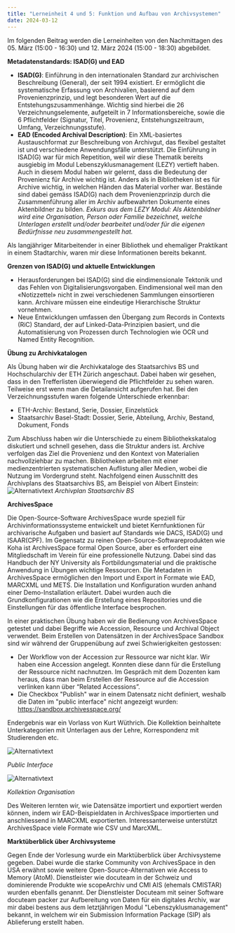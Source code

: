```yaml
---
title: "Lerneinheit 4 und 5: Funktion und Aufbau von Archivsystemen"
date: 2024-03-12
---
```

Im folgenden Beitrag werden die Lerneinheiten von den Nachmittagen des 05. März (15:00 - 16:30) und 12. März 2024 (15:00 - 18:30) abgebildet.
 
**Metadatenstandards: ISAD(G) und EAD**

- **ISAD(G)**: Einführung in den internationalen Standard zur archivischen Beschreibung (General), der seit 1994 existiert. Er ermöglicht die systematische Erfassung von Archivalien, basierend auf dem Provenienzprinzip, und legt besonderen Wert auf die Entstehungszusammenhänge. Wichtig sind hierbei die 26 Verzeichnungselemente, aufgeteilt in 7 Informationsbereiche, sowie die 6 Pflichtfelder (Signatur, Titel, Provenienz, Entstehungszeitraum, Umfang, Verzeichnungsstufe).
- **EAD (Encoded Archival Description)**: Ein XML-basiertes Austauschformat zur Beschreibung von Archivgut, das flexibel gestaltet ist und verschiedene Anwendungsfälle unterstützt.
Die Einführung in ISAD(G) war für mich Repetition, weil wir diese Thematik bereits ausgiebig im Modul Lebenszyklusmanagement (LEZY) vertieft haben. Auch in diesem Modul haben wir gelernt, dass die Bedeutung der Provenienz für Archive wichtig ist. Anders als in Bibliotheken ist es für Archive wichtig, in welchen Händen das Material vorher war. Bestände sind dabei gemäss ISAD(G) nach dem Provenienzprinzip durch die Zusammenführung aller im Archiv aufbewahrten Dokumente eines Aktenbildner zu bilden.
*Exkurs aus dem LEZY Modul: Als Aktenbildner wird eine Organisation, Person oder Familie bezeichnet, welche Unterlagen erstellt und/oder bearbeitet und/oder für die eigenen Bedürfnisse neu zusammengestellt hat.*

Als langjähriger Mitarbeitender in einer Bibliothek und ehemaliger Praktikant in einem Stadtarchiv, waren mir diese Informationen bereits bekannt.

**Grenzen von ISAD(G) und aktuelle Entwicklungen**

- Herausforderungen bei ISAD(G) sind die eindimensionale Tektonik und das Fehlen von Digitalisierungsvorgaben. Eindimensional weil man den «Notizzettel» nicht in zwei verschiedenen Sammlungen einsortieren kann. Archivare müssen eine eindeutige Hierarchische Struktur vornehmen. 
- Neue Entwicklungen umfassen den Übergang zum Records in Contexts (RiC) Standard, der auf Linked-Data-Prinzipien basiert, und die Automatisierung von Prozessen durch Technologien wie OCR und Named Entity Recognition.

**Übung zu Archivkatalogen**

Als Übung haben wir die Archivkataloge des Staatsarchivs BS und Hochschularchiv der ETH Zürich angeschaut. Dabei haben wir gesehen, dass in den Trefferlisten überwiegend die Pflichtfelder zu sehen waren. Teilweise erst wenn man die Detailansicht aufgerufen hat. Bei den Verzeichnungsstufen waren folgende Unterschiede erkennbar:
- ETH-Archiv: Bestand, Serie, Dossier, Einzelstück
- Staatsarchiv Basel-Stadt: Dossier, Serie, Abteilung, Archiv, Bestand, Dokument, Fonds

Zum Abschluss haben wir die Unterschiede zu einem Bibliothekskatalog diskutiert und schnell gesehen, dass die Struktur anders ist. Archive verfolgen das Ziel die Provenienz und den Kontext von Materialien nachvollziehbar zu machen. Bibliotheken arbeiten mit einer medienzentrierten systematischen Auflistung aller Medien, wobei die Nutzung im Vordergrund steht. Nachfolgend einen Ausschnitt des Archivplans des Staatsarchivs BS, am Beispiel von Albert Einstein:
![Alternativtext](https://jonasbracchi.github.io/bain-lerntagebuch/images/archivplan_einstein.png)
*Archivplan Staatsarchiv BS*

**ArchivesSpace**

Die Open-Source-Software ArchivesSpace wurde speziell für Archivinformationssysteme entwickelt und bietet Kernfunktionen für archivarische Aufgaben und basiert auf Standards wie DACS, ISAD(G) und ISAAR(CPF). Im Gegensatz zu reinen Open-Source-Softwareprodukten wie Koha ist ArchivesSpace formal Open Source, aber es erfordert eine Mitgliedschaft im Verein für eine professionelle Nutzung. Dabei sind das Handbuch der NY University als Fortbildungsmaterial und die praktische Anwendung in Übungen wichtige Ressourcen.
Die Metadaten in ArchivesSpace ermöglichen den Import und Export in Formate wie EAD, MARCXML und METS. Die Installation und Konfiguration wurden anhand einer Demo-Installation erläutert. Dabei wurden auch die Grundkonfigurationen wie die Erstellung eines Repositories und die Einstellungen für das öffentliche Interface besprochen.

In einer praktischen Übung haben wir die Bedienung von ArchivesSpace getestet und dabei Begriffe wie Accession, Resource und Archival Object verwendet. Beim Erstellen von Datensätzen in der ArchivesSpace Sandbox sind wir während der Gruppenübung auf zwei Schwierigkeiten gestossen:
- Der Workflow von der Accession zur Ressource war nicht klar. Wir haben eine Accession angelegt. Konnten diese dann für die Erstellung der Ressource nicht nachnutzen. Im Gespräch mit dem Dozenten kam heraus, dass man beim Erstellen der Ressource auf die Accession verlinken kann über “Related Accessions”.
- Die Checkbox "Publish" war in einem Datensatz nicht definiert, weshalb die Daten im "public interface" nicht angezeigt wurden: https://sandbox.archivesspace.org/

Endergebnis war ein Vorlass von Kurt Wüthrich. Die Kollektion beinhaltete Unterkategorien mit Unterlagen aus der Lehre, Korrespondenz mit Studierenden etc.

![Alternativtext](https://jonasbracchi.github.io/bain-lerntagebuch/images/public_interface.png)

*Public Interface*

![Alternativtext](https://jonasbracchi.github.io/bain-lerntagebuch/images/collection_organisation.png)

*Kollektion Organisation*


Des Weiteren lernten wir, wie Datensätze importiert und exportiert werden können, indem wir EAD-Beispieldaten in ArchivesSpace importierten und anschliessend in MARCXML exportierten. Interessanterweise unterstützt ArchivesSpace viele Formate wie CSV und MarcXML.

**Marktüberblick über Archivsysteme**

Gegen Ende der Vorlesung wurde ein Marktüberblick über Archivsysteme gegeben. Dabei wurde die starke Community von ArchivesSpace in den USA erwähnt sowie weitere Open-Source-Alternativen wie Access to Memory (AtoM). Dienstleister wie docuteam in der Schweiz und dominierende Produkte wie scopeArchiv und CMI AIS (ehemals CMISTAR) wurden ebenfalls genannt. Der Dienstleister Docuteam mit seiner Software docuteam packer zur Aufbereitung von Daten für ein digitales Archiv, war mir dabei bestens aus dem letztjährigen Modul "Lebenszyklusmanagement" bekannt, in welchem wir ein Submission Information Package (SIP) als Ablieferung erstellt haben. 


